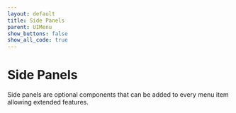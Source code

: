 ```yaml
---
layout: default
title: Side Panels
parent: UIMenu
show_buttons: false
show_all_code: true
---
```


# Side Panels

Side panels are optional components that can be added to every menu item allowing extended features.